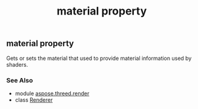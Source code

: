 ﻿---
title: material property
second_title: Aspose.3D for Python via .NET API References
description: 
type: docs
weight: 130
url: /python-net/aspose.threed.render/renderer/material/
is_root: false
---

## material property


Gets or sets the material that used to provide material information used by shaders.

### See Also
* module [aspose.threed.render](../../)
* class [Renderer](/3d/python-net/aspose.threed.render/renderer)
